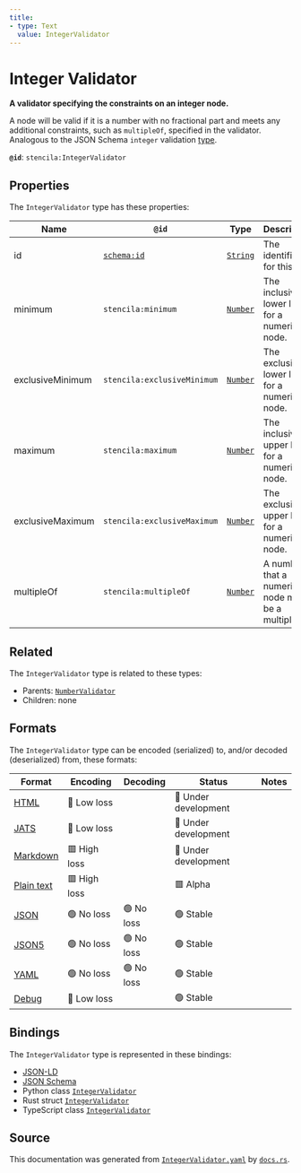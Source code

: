 ```yaml
---
title:
- type: Text
  value: IntegerValidator
---
```


# Integer Validator

**A validator specifying the constraints on an integer node.**

A node will be valid if it is a number with no fractional part and meets any additional constraints,
such as `multipleOf`, specified in the validator.
Analogous to the JSON Schema `integer` validation [type](https://json-schema.org/draft/2019-09/json-schema-validation.html#rfc.section.6.1.1).


**`@id`**: `stencila:IntegerValidator`

## Properties

The `IntegerValidator` type has these properties:

| Name             | `@id`                                | Type                                                               | Description                                         | Inherited from                                                                        |
| ---------------- | ------------------------------------ | ------------------------------------------------------------------ | --------------------------------------------------- | ------------------------------------------------------------------------------------- |
| id               | [`schema:id`](https://schema.org/id) | [`String`](https://stencila.dev/docs/reference/schema/data/string) | The identifier for this item                        | [`Entity`](https://stencila.dev/docs/reference/schema/other/entity)                   |
| minimum          | `stencila:minimum`                   | [`Number`](https://stencila.dev/docs/reference/schema/data/number) | The inclusive lower limit for a numeric node.       | [`NumberValidator`](https://stencila.dev/docs/reference/schema/data/number-validator) |
| exclusiveMinimum | `stencila:exclusiveMinimum`          | [`Number`](https://stencila.dev/docs/reference/schema/data/number) | The exclusive lower limit for a numeric node.       | [`NumberValidator`](https://stencila.dev/docs/reference/schema/data/number-validator) |
| maximum          | `stencila:maximum`                   | [`Number`](https://stencila.dev/docs/reference/schema/data/number) | The inclusive upper limit for a numeric node.       | [`NumberValidator`](https://stencila.dev/docs/reference/schema/data/number-validator) |
| exclusiveMaximum | `stencila:exclusiveMaximum`          | [`Number`](https://stencila.dev/docs/reference/schema/data/number) | The exclusive upper limit for a numeric node.       | [`NumberValidator`](https://stencila.dev/docs/reference/schema/data/number-validator) |
| multipleOf       | `stencila:multipleOf`                | [`Number`](https://stencila.dev/docs/reference/schema/data/number) | A number that a numeric node must be a multiple of. | [`NumberValidator`](https://stencila.dev/docs/reference/schema/data/number-validator) |

## Related

The `IntegerValidator` type is related to these types:

- Parents: [`NumberValidator`](https://stencila.dev/docs/reference/schema/data/number-validator)
- Children: none

## Formats

The `IntegerValidator` type can be encoded (serialized) to, and/or decoded (deserialized) from, these formats:

| Format                                                           | Encoding       | Decoding     | Status                 | Notes |
| ---------------------------------------------------------------- | -------------- | ------------ | ---------------------- | ----- |
| [HTML](https://stencila.dev/docs/reference/formats/{name})       | 🔷 Low loss     |              | 🚧 Under development    |       |
| [JATS](https://stencila.dev/docs/reference/formats/{name})       | 🔷 Low loss     |              | 🚧 Under development    |       |
| [Markdown](https://stencila.dev/docs/reference/formats/{name})   | 🟥 High loss    |              | 🚧 Under development    |       |
| [Plain text](https://stencila.dev/docs/reference/formats/{name}) | 🟥 High loss    |              | 🟥 Alpha                |       |
| [JSON](https://stencila.dev/docs/reference/formats/{name})       | 🟢 No loss      | 🟢 No loss    | 🟢 Stable               |       |
| [JSON5](https://stencila.dev/docs/reference/formats/{name})      | 🟢 No loss      | 🟢 No loss    | 🟢 Stable               |       |
| [YAML](https://stencila.dev/docs/reference/formats/{name})       | 🟢 No loss      | 🟢 No loss    | 🟢 Stable               |       |
| [Debug](https://stencila.dev/docs/reference/formats/{name})      | 🔷 Low loss     |              | 🟢 Stable               |       |

## Bindings

The `IntegerValidator` type is represented in these bindings:

- [JSON-LD](https://stencila.dev/IntegerValidator.jsonld)
- [JSON Schema](https://stencila.dev/IntegerValidator.schema.json)
- Python class [`IntegerValidator`](https://github.com/stencila/stencila/blob/main/python/stencila/types/integer_validator.py)
- Rust struct [`IntegerValidator`](https://github.com/stencila/stencila/blob/main/rust/schema/src/types/integer_validator.rs)
- TypeScript class [`IntegerValidator`](https://github.com/stencila/stencila/blob/main/typescript/src/types/IntegerValidator.ts)

## Source

This documentation was generated from [`IntegerValidator.yaml`](https://github.com/stencila/stencila/blob/main/schema/IntegerValidator.yaml) by [`docs.rs`](https://github.com/stencila/stencila/blob/main/rust/schema-gen/src/docs.rs).